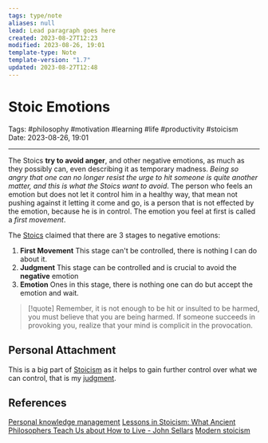 ```yaml
---
tags: type/note
aliases: null
lead: Lead paragraph goes here
created: 2023-08-27T12:23
modified: 2023-08-26, 19:01
template-type: Note
template-version: "1.7"
updated: 2023-08-27T12:48
---
```


# Stoic Emotions

Tags:  #philosophy  #motivation #learning #life #productivity #stoicism  
Date: 2023-08-26, 19:01

---

The Stoics **try to avoid anger**, and other negative emotions, as much as they possibly can, even describing it as temporary madness. _Being so angry that one can no longer resist the urge to hit someone is quite another matter, and this is what the Stoics want to avoid_. The person who feels an emotion but does not let it control him in a healthy way, that mean not pushing against it letting it come and go, is a person that is not effected by the emotion, because he is in control. The emotion you feel at first is called a _first movement_. 

The [ Stoics](Stoicism%20) claimed that there are 3 stages to negative emotions:

1. **First Movement**
	This stage can't be controlled, there is nothing I can do about it. 
2. **Judgment**
	This stage can be controlled and is crucial to avoid the **negative** emotion
3. **Emotion**
	Ones in this stage, there is nothing one can do but accept the emotion and wait. 

> [!quote]
> Remember, it is not enough to be hit or insulted to be harmed, you must believe 
> that you are being harmed. If someone succeeds in provoking you, realize that your 
> mind is complicit in the provocation.

## Personal Attachment

This is a big part of [Stoicism](Stoicism.md) as it helps to gain further control over what we can control, that is my [ judgment](Control%20Over%20Judgment%20).

## References

[Personal knowledge management](Personal%20knowledge%20management.md)
[Lessons in Stoicism: What Ancient Philosophers Teach Us about How to Live - John Sellars](https://books.google.cz/books/about/Lessons_in_Stoicism.html?id=ky84zQEACAAJ&redir_esc=y)
[Modern stoicism](https://modernstoicism.com/)

